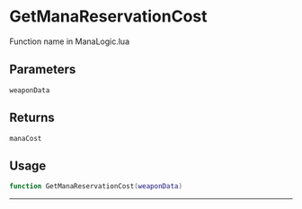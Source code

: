 # GetManaReservationCost
Function name in ManaLogic.lua
## Parameters
`weaponData`
## Returns
`manaCost`
## Usage
```lua
function GetManaReservationCost(weaponData)
```
---
